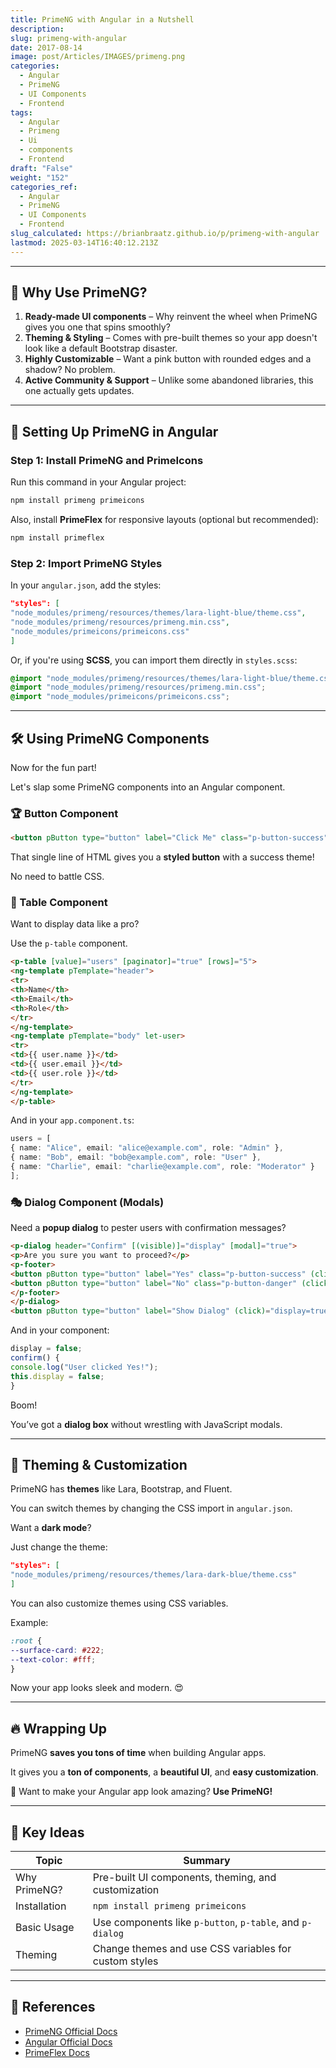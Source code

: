 ```yaml
---
title: PrimeNG with Angular in a Nutshell
description: 
slug: primeng-with-angular
date: 2017-08-14
image: post/Articles/IMAGES/primeng.png
categories:
  - Angular
  - PrimeNG
  - UI Components
  - Frontend
tags:
  - Angular
  - Primeng
  - Ui
  - components
  - Frontend
draft: "False"
weight: "152"
categories_ref:
  - Angular
  - PrimeNG
  - UI Components
  - Frontend
slug_calculated: https://brianbraatz.github.io/p/primeng-with-angular
lastmod: 2025-03-14T16:40:12.213Z
---
```

<!-- 
# PrimeNG with Angular in a Nutshell 🚀

Alright, folks, today we're diving into **PrimeNG**—Angular's flashy UI component library that makes your frontend look less like a 90s HTML website and more like a modern web app. 😎

PrimeNG gives you **buttons, tables, dropdowns, dialogs, charts, and more**—all styled, interactive, and ready to use without you pulling your hair out over CSS.

So, buckle up as we break down **PrimeNG** with some **fun, code examples, and just a dash of sarcasm**. 🤓 -->

***

## 🎯 Why Use PrimeNG?

1. **Ready-made UI components** – Why reinvent the wheel when PrimeNG gives you one that spins smoothly?
2. **Theming & Styling** – Comes with pre-built themes so your app doesn't look like a default Bootstrap disaster.
3. **Highly Customizable** – Want a pink button with rounded edges and a shadow? No problem.
4. **Active Community & Support** – Unlike some abandoned libraries, this one actually gets updates.

***

## 🚀 Setting Up PrimeNG in Angular

### Step 1: Install PrimeNG and PrimeIcons

Run this command in your Angular project:

```sh
npm install primeng primeicons
```

Also, install **PrimeFlex** for responsive layouts (optional but recommended):

```sh
npm install primeflex
```

### Step 2: Import PrimeNG Styles

In your `angular.json`, add the styles:

```json
"styles": [
"node_modules/primeng/resources/themes/lara-light-blue/theme.css",
"node_modules/primeng/resources/primeng.min.css",
"node_modules/primeicons/primeicons.css"
]
```

Or, if you're using **SCSS**, you can import them directly in `styles.scss`:

```scss
@import "node_modules/primeng/resources/themes/lara-light-blue/theme.css";
@import "node_modules/primeng/resources/primeng.min.css";
@import "node_modules/primeicons/primeicons.css";
```

***

## 🛠️ Using PrimeNG Components

Now for the fun part!

Let's slap some PrimeNG components into an Angular component.

### 🏆 Button Component

```html
<button pButton type="button" label="Click Me" class="p-button-success"></button>
```

That single line of HTML gives you a **styled button** with a success theme!

No need to battle CSS.

### 📑 Table Component

Want to display data like a pro?

Use the `p-table` component.

```html
<p-table [value]="users" [paginator]="true" [rows]="5">
<ng-template pTemplate="header">
<tr>
<th>Name</th>
<th>Email</th>
<th>Role</th>
</tr>
</ng-template>
<ng-template pTemplate="body" let-user>
<tr>
<td>{{ user.name }}</td>
<td>{{ user.email }}</td>
<td>{{ user.role }}</td>
</tr>
</ng-template>
</p-table>
```

And in your `app.component.ts`:

```ts
users = [
{ name: "Alice", email: "alice@example.com", role: "Admin" },
{ name: "Bob", email: "bob@example.com", role: "User" },
{ name: "Charlie", email: "charlie@example.com", role: "Moderator" }
];
```

### 🎭 Dialog Component (Modals)

Need a **popup dialog** to pester users with confirmation messages?

```html
<p-dialog header="Confirm" [(visible)]="display" [modal]="true">
<p>Are you sure you want to proceed?</p>
<p-footer>
<button pButton type="button" label="Yes" class="p-button-success" (click)="confirm()"></button>
<button pButton type="button" label="No" class="p-button-danger" (click)="display=false"></button>
</p-footer>
</p-dialog>
<button pButton type="button" label="Show Dialog" (click)="display=true"></button>
```

And in your component:

```ts
display = false;
confirm() {
console.log("User clicked Yes!");
this.display = false;
}
```

Boom!

You’ve got a **dialog box** without wrestling with JavaScript modals.

***

## 🎨 Theming & Customization

PrimeNG has **themes** like Lara, Bootstrap, and Fluent.

You can switch themes by changing the CSS import in `angular.json`.

Want a **dark mode**?

Just change the theme:

```json
"styles": [
"node_modules/primeng/resources/themes/lara-dark-blue/theme.css"
]
```

You can also customize themes using CSS variables.

Example:

```scss
:root {
--surface-card: #222;
--text-color: #fff;
}
```

Now your app looks sleek and modern. 😍

***

## 🔥 Wrapping Up

PrimeNG **saves you tons of time** when building Angular apps.

It gives you a **ton of components**, a **beautiful UI**, and **easy customization**.

🚀 Want to make your Angular app look amazing? **Use PrimeNG!**

***

## 📌 Key Ideas

| Topic        | Summary                                                   |
| ------------ | --------------------------------------------------------- |
| Why PrimeNG? | Pre-built UI components, theming, and customization       |
| Installation | `npm install primeng primeicons`                          |
| Basic Usage  | Use components like `p-button`, `p-table`, and `p-dialog` |
| Theming      | Change themes and use CSS variables for custom styles     |

***

## 🔗 References

* [PrimeNG Official Docs](https://www.primefaces.org/primeng/)
* [Angular Official Docs](https://angular.io/docs)
* [PrimeFlex Docs](https://www.primefaces.org/primeflex/)

<!-- 
---

There you go!

A **quick and fun** rundown on **PrimeNG with Angular**.

Hope you enjoyed it! 🎉🔥 -->
